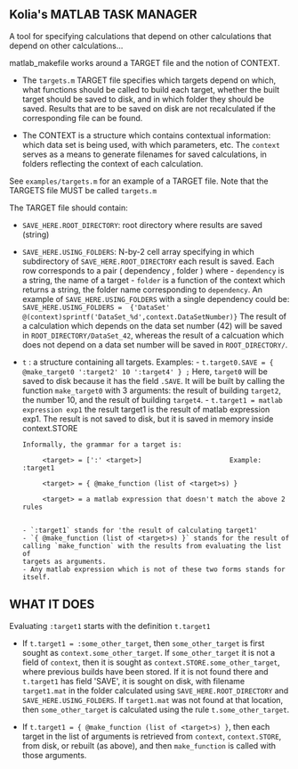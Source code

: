Kolia's MATLAB TASK MANAGER
---------------------------

A tool for specifying calculations that depend on other calculations that
depend on other calculations...

matlab_makefile works around a  TARGET  file and the notion of CONTEXT.  
- The `targets.m` TARGET file specifies which targets depend on which,
what functions should be called to build each target, whether the
built target should be saved to disk, and in which folder they
should be saved. Results that are to be saved on disk are not
recalculated if the corresponding file can be found.

- The CONTEXT is a structure which contains contextual information:
which data set is being used, with which parameters, etc. The
`context` serves as a means to generate filenames for saved
calculations, in folders reflecting the context of each calculation.

See `examples/targets.m` for an example of a TARGET file. Note that
the TARGETS file MUST be called `targets.m`



The TARGET file should contain:

- `SAVE_HERE.ROOT_DIRECTORY`: root directory where results are saved (string)

- `SAVE_HERE.USING_FOLDERS`: N-by-2 cell array specifying in which
      subdirectory of `SAVE_HERE.ROOT_DIRECTORY` each result is saved.
      Each row corresponds to a pair  ( dependency , folder ) where
      - `dependency` is a string, the name of a target
      - `folder` is a function of the context which returns a string, the
         folder name corresponding to `dependency`.
      An example of `SAVE_HERE.USING_FOLDERS` with a single dependency
      could be:
      `SAVE_HERE.USING_FOLDERS = 
          {'DataSet'  @(context)sprintf('DataSet_%d',context.DataSetNumber)}`
      The result of a calculation which depends on the data set number (42)
      will be saved in `ROOT_DIRECTORY/DataSet_42`, whereas the result of a
      calcuation which does not depend on a data set number will be saved
      in `ROOT_DIRECTORY/`.

- `t` :  a structure containing all targets. Examples:
      - `t.target0.SAVE = { @make_target0 ':target2' 10 ':target4' } ;`
          Here, `target0` will be saved to disk because it has the field 
		  `.SAVE`. It will be built by
          calling the function `make_target0` with 3 arguments: the
          result of building `target2`, the number 10, and the result
          of building `target4`.
      - `t.target1 = matlab expression exp1`
          the result target1 is the result of matlab expression exp1. The
          result is not saved to disk, but it is saved in memory inside
          context.STORE

      Informally, the grammar for a target is:

           <target> = [':' <target>]                      Example: :target1

           <target> = { @make_function (list of <target>s) }

           <target> = a matlab expression that doesn't match the above 2 rules


      - `:target1` stands for 'the result of calculating target1'
      - `{ @make_function (list of <target>s) }` stands for the result of
      calling `make_function` with the results from evaluating the list of
      targets as arguments.
      - Any matlab expression which is not of these two forms stands for
      itself.



WHAT IT DOES
------------

  Evaluating `:target1` starts with the definition `t.target1`

- If `t.target1 = :some_other_target`, then
  `some_other_target` is first sought as `context.some_other_target`. 
  If `some_other_target` it is not a field of `context`, then
  it is sought as `context.STORE.some_other_target`, where previous builds
  have been stored. If it is not found there and `t.target1` has field
  'SAVE', it is sought on disk, with filename `target1.mat` in
  the folder calculated using `SAVE_HERE.ROOT_DIRECTORY` and
  `SAVE_HERE.USING_FOLDERS`. If `target1.mat` was not found at that
  location, then `some_other_target` is calculated using the rule
  `t.some_other_target`.

- If `t.target1 = { @make_function (list of <target>s) }`,
  then each target in the list of arguments is retrieved from `context`,
  `context.STORE`, from disk, or rebuilt (as above), and then
  `make_function` is called with those arguments.
